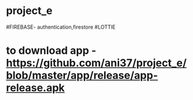 # project_e
#FIREBASE- authentication,firestore
#LOTTIE
# to download app -https://github.com/ani37/project_e/blob/master/app/release/app-release.apk
